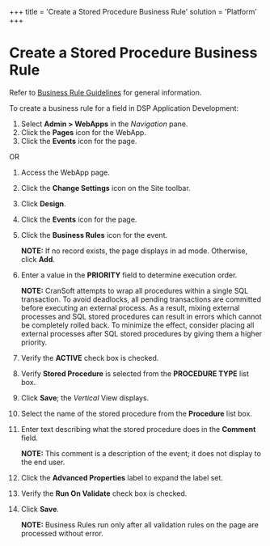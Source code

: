 +++
title = 'Create a Stored Procedure Business Rule'
solution = 'Platform'
+++

# Create a Stored Procedure Business Rule

Refer to [Business Rule Guidelines](Business_Rule_Guidelines.htm) for
general information.

To create a business rule for a field in DSP Application Development:

1.  Select **Admin \> WebApps** in the *Navigation* pane.
2.  Click the **Pages** icon for the WebApp.
3.  Click the **Events** icon for the page.

OR

1.  Access the WebApp page.

2.  Click the **Change Settings** icon on the Site toolbar.

3.  Click **Design**.

4.  Click the **Events** icon for the page.

5.  Click the **Business Rules** icon for the event.
    
    **NOTE:** If no record exists, the page displays in ad mode.
    Otherwise, click **Add**.

6.  Enter a value in the **PRIORITY** field to determine execution
    order.
    
    **NOTE:** CranSoft attempts to wrap all procedures within a single
    SQL transaction. To avoid deadlocks, all pending transactions are
    committed before executing an external process. As a result, mixing
    external processes and SQL stored procedures can result in errors
    which cannot be completely rolled back. To minimize the effect,
    consider placing all external processes after SQL stored procedures
    by giving them a higher priority.

7.  Verify the **ACTIVE** check box is checked.

8.  Verify **Stored Procedure** is selected from the **PROCEDURE TYPE**
    list box.

9.  Click **Save**; the *Vertical* View displays.

10. Select the name of the stored procedure from the **Procedure** list
    box.

11. Enter text describing what the stored procedure does in the
    **Comment** field.
    
    **NOTE:** This comment is a description of the event; it does not
    display to the end user.

12. Click the **Advanced Properties** label to expand the label set.

13. Verify the **Run On Validate** check box is checked.

14. Click **Save**.
    
    **NOTE:** Business Rules run only after all validation rules on the
    page are processed without error.
